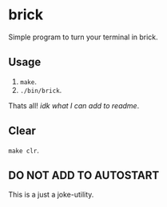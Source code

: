 # brick

Simple program to turn your terminal in brick.

## Usage

1. `make`.
2. `./bin/brick`.

Thats all!
*idk what I can add to readme*.

## Clear

`make clr`.

## DO NOT ADD TO AUTOSTART

This is a just a joke-utility.

